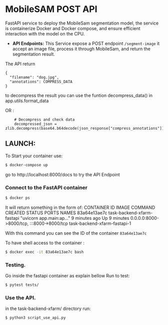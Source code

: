 # MobileSAM POST API

FastAPI service to deploy the MobileSam segmentation model, 
the service is containerize Docker and Docker compose, 
and ensure efficient interaction with the model on the CPU.
  
- **API Endpoints:** This Service expose a POST endpoint `/segment-image` 
it accept an image file, process it through MobileSam, and return the segmentation result.

The API return 
```
{
  "filename": "dog.jpg",
  "annotations": COMPRESS_DATA
}
```
to decompress the result you can use the funtion decompress_data() in app.utils.format_data

OR :
```
    # Decompress and check data
    decompressed_json = zlib.decompress(base64.b64decode(json_response["compress_annotations"])).decode()
```

## LAUNCH:
To Start your container use:
```sh
$ docker-compose up
```
go to http://localhost:8000/docs to try the API Endpoint

### Connect to the FastAPI container
```sh
$ docker ps
```
It will return something in the form of:
CONTAINER ID   IMAGE                        COMMAND                  CREATED         STATUS         PORTS                                       NAMES
83a64e13ae7c   task-backend-xfarm-fastapi   "uvicorn app.main:ap…"   9 minutes ago   Up 9 minutes   0.0.0.0:8000->8000/tcp, :::8000->8000/tcp   task-backend-xfarm-fastapi-1

With this command you can see the ID of the container `83a64e13ae7c` 

To have shell access to the container :
```sh
$ docker exec -it 83a64e13ae7c bash
```
### Testing.
Go inside the fastapi container as explain bellow
Run to test:
```sh
$ pytest tests/
```

### Use the API.
in the task-backend-xfarm/ directory run:
```sh
$ python3 script_use_api.py
```
